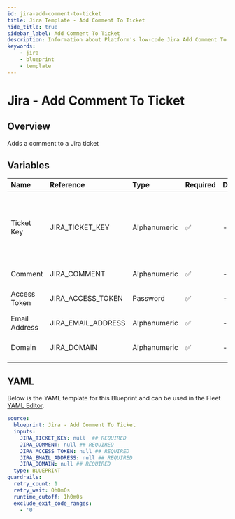 ```yaml
---
id: jira-add-comment-to-ticket
title: Jira Template - Add Comment To Ticket
hide_title: true
sidebar_label: Add Comment To Ticket
description: Information about Platform's low-code Jira Add Comment To Ticket blueprint. This code performs the action of adding a comment to a specific ticket in Jira 
keywords:
    - jira
    - blueprint
    - template
---
```


# Jira - Add Comment To Ticket

## Overview
Adds a comment to a Jira ticket

## Variables

| Name | Reference | Type | Required | Default | Options | Description |
|:-----|:----------|:-----|:---------|:--------|:--------|:------------|
| Ticket Key | JIRA_TICKET_KEY  | Alphanumeric |:white_check_mark: | - | - | You can usually find the ticket key in the ticket's URL or in the ticket's title. It typically consists of uppercase letters, followed by a hyphen, and then a numerical value. For example, in the ticket URL "https://jira.example.com/browse/PROJ-123", the ticket key is "PROJ-123". |
| Comment | JIRA_COMMENT  | Alphanumeric |:white_check_mark: | - | - | This text will be posted as a comment to the Jira ticket |
| Access Token | JIRA_ACCESS_TOKEN  | Password |:white_check_mark: | - | - | To generate a access token go to https://id.atlassian.com/manage-profile/security/api-tokens |
| Email Address | JIRA_EMAIL_ADDRESS  | Alphanumeric |:white_check_mark: | - | - | The email address associated with the Access Token |
| Domain | JIRA_DOMAIN  | Alphanumeric |:white_check_mark: | - | - | The subdomain of the jira instance for example it would be shipyard if the url is https://shipyard.atlassian.net/jira/software |


## YAML
Below is the YAML template for this Blueprint and can be used in the Fleet [YAML Editor](../../reference/fleets/yaml-editor.md).
```yaml
source:
  blueprint: Jira - Add Comment To Ticket
  inputs:
    JIRA_TICKET_KEY: null  ## REQUIRED
    JIRA_COMMENT: null ## REQUIRED
    JIRA_ACCESS_TOKEN: null ## REQUIRED
    JIRA_EMAIL_ADDRESS: null ## REQUIRED
    JIRA_DOMAIN: null ## REQUIRED
  type: BLUEPRINT
guardrails:
  retry_count: 1
  retry_wait: 0h0m0s
  runtime_cutoff: 1h0m0s
  exclude_exit_code_ranges:
    - '0'

```
